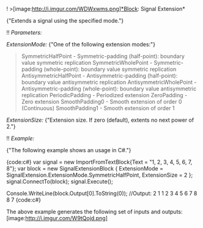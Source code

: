 ! >[image:http://i.imgur.com/WDWxwms.png]*Block: Signal Extension*

{"Extends a signal using the specified mode."}

!! *Parameters:*

*ExtensionMode:* {"One of the following extension modes:"}
> SymmetricHalfPoint - Symmetric-padding (half-point): boundary value symmetric replication
> SymmetricWholePoint - Symmetric-padding (whole-point): boundary value symmetric replication
> AntisymmetricHalfPoint - Antisymmetric-padding (half-point): boundary value antisymmetric replication
> AntisymmetricWholePoint - Antisymmetric-padding (whole-point): boundary value antisymmetric replication
> PeriodicPadding - Periodized extension
> ZeroPadding - Zero extension
> SmoothPadding0 - Smooth extension of order 0 (Continuous)
> SmoothPadding1 - Smooth extension of order 1

*ExtensionSize:* {"Extension size. If zero (default), extents no next power of 2."}

!! *Example:*

{"The following example shows an usage in C#."}

{code:c#}
var signal = new ImportFromTextBlock{Text = "1, 2, 3, 4, 5, 6, 7, 8"};
var block = new SignalExtensionBlock
{
    ExtensionMode = SignalExtension.ExtensionMode.SymmetricHalfPoint,
    ExtensionSize = 2
};
signal.ConnectTo(block);
signal.Execute();

Console.WriteLine(block.Output[0].ToString(0));
//Output: 2 1 1 2 3 4 5 6 7 8 8 7
{code:c#}

The above example generates the following set of inputs and outputs:
[image:http://i.imgur.com/W9tQojd.png]

